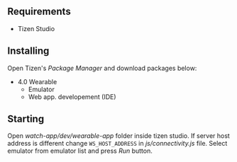 ## Requirements
 - Tizen Studio
## Installing
Open Tizen's *Package Manager* and download packages below:
 - 4.0 Wearable
	 -  Emulator
	 -  Web app. developement (IDE)
## Starting
Open *watch-app/dev/wearable-app* folder inside tizen studio.
If server host address is different change `WS_HOST_ADDRESS` in *js/connectivity.js* file.
Select emulator from emulator list and press *Run* button.